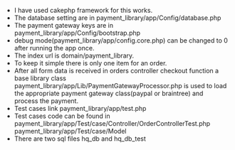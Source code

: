 - I have used cakephp framework for this works.
- The database setting are in payment_library/app/Config/database.php
- The payment gateway keys are in  payment_library/app/Config/bootstrap.php
- debug mode(payment_library/app/config.core.php) can be changed to 0 after running the app once.
- The index url is domain/payment_library.
- To keep it simple there is only one item for an order.
- After all form data is received in orders controller checkout function 
 a base library class payment_library/app/Lib/PaymentGatewayProcessor.php is used to load
 the appropriate payment gateway class(paypal or braintree) and process the payment.
- Test cases link payment_library/app/test.php
- Test cases code can be found in payment_library/app/Test/case/Controller/OrderControllerTest.php
  payment_library/app/Test/case/Model 
- There are two sql files hq_db and hq_db_test			
